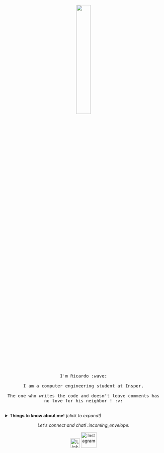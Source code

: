<p align="center">
  <img src="https://media.giphy.com/media/MeJgB3yMMwIaHmKD4z/giphy.gif" width="30%">
  <br><br>
  <samp>
    I'm Ricardo :wave:
    <br><br>
    I am a computer engineering student at Insper.
<!--     <br><br>
    I believe in a world where Milkshakes can solve any and all problems :grin: -->
    <br><br>
    The one who writes the code and doesn't leave comments has no love for his neighbor ! :v:
  </samp>
</p>

<br>

<details>
  <p align="center">
  <summary> <b> Things to know about me! </b> <i>(click to expand!)</i> </summary>
  
  <br>
  
  ![Ricardo Mourao github stats](https://github-readme-stats.vercel.app/api?username=RicardoMourao-py&show_icons=true&title_color=fff&icon_color=79ff97&text_color=9f9f9f&bg_color=151515)

  ---

### - Languages ...



  <!-- For more icons please follow  https://github.com/MikeCodesDotNET/ColoredBadges -->
![Top Langs](https://github-readme-stats.vercel.app/api/top-langs/?username=RicardoMourao-py&show_icons=true&title_color=fff&icon_color=79ff97&text_color=9f9f9f&bg_color=151515)

  

---
</p>

  
</details>

<p align="center"> 
  <i> Let's connect and chat! :incoming_envelope: </i>
</p>

<p align="center">
  <a href="https://www.linkedin.com/feed/?trk=guest_homepage-basic_nav-header-signin"><img src="https://github.com/Quadrified/blob/master/assets/my_svgs/linkedin.svg" width="30px" alt="LinkedIn"></a>
  <a href="https://www.instagram.com/ricardo_mrf13/">
    <img src="https://www.google.com/url?sa=i&url=https%3A%2F%2Fbr.pinterest.com%2Fpin%2F701717185685470793%2F&psig=AOvVaw1ya9jcG3j9uH6WmfbPlgw8&ust=1624060081978000&source=images&cd=vfe&ved=0CAoQjRxqFwoTCLjgyrPtn_ECFQAAAAAdAAAAABAI" width="50px" alt="Instagram">
  </a>
</p>

